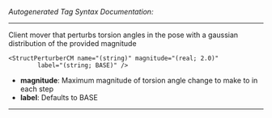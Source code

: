 _Autogenerated Tag Syntax Documentation:_

---
Client mover that perturbs torsion angles in the pose with a gaussian distribution of the provided magnitude

```
<StructPerturberCM name="(string)" magnitude="(real; 2.0)"
        label="(string; BASE)" />
```

-   **magnitude**: Maximum magnitude of torsion angle change to make to in each step
-   **label**: Defaults to BASE

---
